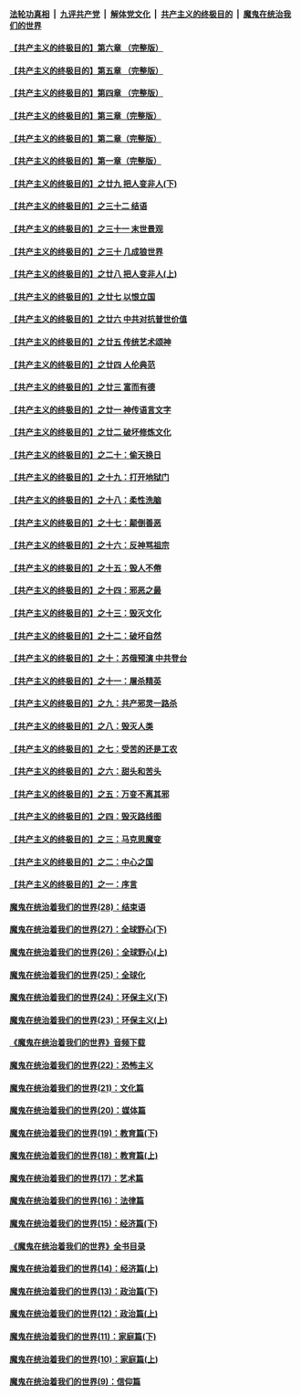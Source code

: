 ####  [法轮功真相](../../../../basic/blob/master/README.md?t=08282239) &nbsp;|&nbsp; [九评共产党](../../../../9ping.md/blob/master/README.md?t=08282239) &nbsp;|&nbsp; [解体党文化](../../../../jtdwh.md/blob/master/README.md?t=08282239)  &nbsp;|&nbsp; [共产主义的终极目的](../../../../gczydzjmd.md/blob/master/README.md?t=08282239) &nbsp;|&nbsp; [魔鬼在统治我们的世界](../../../../mgztzwmdsj.md/blob/master/README.md?t=08282239) 

#### [【共产主义的终极目的】第六章 （完整版）](../pages/nsc422/n11428913.md?t=08282239) 

#### [【共产主义的终极目的】第五章 （完整版）](../pages/nsc422/n11428912.md?t=08282239) 

#### [【共产主义的终极目的】第四章 （完整版）](../pages/nsc422/n11428907.md?t=08282239) 

#### [【共产主义的终极目的】第三章（完整版）](../pages/nsc422/n11428848.md?t=08282239) 

#### [【共产主义的终极目的】第二章（完整版）](../pages/nsc422/n11428831.md?t=08282239) 

#### [【共产主义的终极目的】第一章（完整版）](../pages/nsc422/n11417651.md?t=08282239) 

#### [【共产主义的终极目的】之廿九 把人变非人(下)](../pages/nsc422/n11344140.md?t=08282239) 

#### [【共产主义的终极目的】之三十二 结语](../pages/nsc422/n11360535.md?t=08282239) 

#### [【共产主义的终极目的】之三十一 末世景观](../pages/nsc422/n11351129.md?t=08282239) 

#### [【共产主义的终极目的】之三十 几成狼世界](../pages/nsc422/n11348280.md?t=08282239) 

#### [【共产主义的终极目的】之廿八 把人变非人(上)](../pages/nsc422/n11340492.md?t=08282239) 

#### [【共产主义的终极目的】之廿七 以恨立国](../pages/nsc422/n11336944.md?t=08282239) 

#### [【共产主义的终极目的】之廿六 中共对抗普世价值](../pages/nsc422/n11324785.md?t=08282239) 

#### [【共产主义的终极目的】之廿五 传统艺术颂神](../pages/nsc422/n11296396.md?t=08282239) 

#### [【共产主义的终极目的】之廿四 人伦典范](../pages/nsc422/n11296397.md?t=08282239) 

#### [【共产主义的终极目的】之廿三 富而有德](../pages/nsc422/n11283598.md?t=08282239) 

#### [【共产主义的终极目的】之廿一 神传语言文字](../pages/nsc422/n11263265.md?t=08282239) 

#### [【共产主义的终极目的】之廿二 破坏修炼文化](../pages/nsc422/n11245728.md?t=08282239) 

#### [【共产主义的终极目的】之二十：偷天换日](../pages/nsc422/n11238846.md?t=08282239) 

#### [【共产主义的终极目的】之十九：打开地狱门](../pages/nsc422/n11206376.md?t=08282239) 

#### [【共产主义的终极目的】之十八：柔性洗脑](../pages/nsc422/n11199994.md?t=08282239) 

#### [【共产主义的终极目的】之十七：颠倒善恶](../pages/nsc422/n11179782.md?t=08282239) 

#### [【共产主义的终极目的】之十六：反神骂祖宗](../pages/nsc422/n11166798.md?t=08282239) 

#### [【共产主义的终极目的】之十五：毁人不倦](../pages/nsc422/n11166792.md?t=08282239) 

#### [【共产主义的终极目的】之十四：邪恶之最](../pages/nsc422/n11150249.md?t=08282239) 

#### [【共产主义的终极目的】之十三：毁灭文化](../pages/nsc422/n11135227.md?t=08282239) 

#### [【共产主义的终极目的】之十二：破坏自然](../pages/nsc422/n11135214.md?t=08282239) 

#### [【共产主义的终极目的】之十：苏俄预演 中共登台](../pages/nsc422/n11118424.md?t=08282239) 

#### [【共产主义的终极目的】之十一：屠杀精英](../pages/nsc422/n11118442.md?t=08282239) 

#### [【共产主义的终极目的】之九：共产邪灵一路杀](../pages/nsc422/n11114139.md?t=08282239) 

#### [【共产主义的终极目的】之八：毁灭人类](../pages/nsc422/n11108503.md?t=08282239) 

#### [【共产主义的终极目的】之七：受苦的还是工农](../pages/nsc422/n11101809.md?t=08282239) 

#### [【共产主义的终极目的】之六：甜头和苦头](../pages/nsc422/n11096971.md?t=08282239) 

#### [【共产主义的终极目的】之五：万变不离其邪](../pages/nsc422/n11091285.md?t=08282239) 

#### [【共产主义的终极目的】之四：毁灭路线图](../pages/nsc422/n11086284.md?t=08282239) 

#### [【共产主义的终极目的】之三：马克思魔变](../pages/nsc422/n11061941.md?t=08282239) 

#### [【共产主义的终极目的】之二：中心之国](../pages/nsc422/n11047728.md?t=08282239) 

#### [【共产主义的终极目的】之一：序言](../pages/nsc422/n11086077.md?t=08282239) 

#### [魔鬼在统治着我们的世界(28)：结束语](../pages/nsc422/n10936246.md?t=08282239) 

#### [魔鬼在统治着我们的世界(27)：全球野心(下)](../pages/nsc422/n10928319.md?t=08282239) 

#### [魔鬼在统治着我们的世界(26)：全球野心(上)](../pages/nsc422/n10900318.md?t=08282239) 

#### [魔鬼在统治着我们的世界(25)：全球化](../pages/nsc422/n10788205.md?t=08282239) 

#### [魔鬼在统治着我们的世界(24)：环保主义(下)](../pages/nsc422/n10695307.md?t=08282239) 

#### [魔鬼在统治着我们的世界(23)：环保主义(上)](../pages/nsc422/n10688613.md?t=08282239) 

#### [《魔鬼在统治着我们的世界》音频下载](../pages/nsc422/n10635553.md?t=08282239) 

#### [魔鬼在统治着我们的世界(22)：恐怖主义](../pages/nsc422/n10614727.md?t=08282239) 

#### [魔鬼在统治着我们的世界(21)：文化篇](../pages/nsc422/n10597706.md?t=08282239) 

#### [魔鬼在统治着我们的世界(20)：媒体篇](../pages/nsc422/n10586579.md?t=08282239) 

#### [魔鬼在统治着我们的世界(19)：教育篇(下)](../pages/nsc422/n10564808.md?t=08282239) 

#### [魔鬼在统治着我们的世界(18)：教育篇(上)](../pages/nsc422/n10526970.md?t=08282239) 

#### [魔鬼在统治着我们的世界(17)：艺术篇](../pages/nsc422/n10499093.md?t=08282239) 

#### [魔鬼在统治着我们的世界(16)：法律篇](../pages/nsc422/n10485969.md?t=08282239) 

#### [魔鬼在统治着我们的世界(15)：经济篇(下)](../pages/nsc422/n10469975.md?t=08282239) 

#### [《魔鬼在统治着我们的世界》全书目录](../pages/nsc422/n10464261.md?t=08282239) 

#### [魔鬼在统治着我们的世界(14)：经济篇(上)](../pages/nsc422/n10457370.md?t=08282239) 

#### [魔鬼在统治着我们的世界(13)：政治篇(下)](../pages/nsc422/n10448270.md?t=08282239) 

#### [魔鬼在统治着我们的世界(12)：政治篇(上)](../pages/nsc422/n10444576.md?t=08282239) 

#### [魔鬼在统治着我们的世界(11)：家庭篇(下)](../pages/nsc422/n10440961.md?t=08282239) 

#### [魔鬼在统治着我们的世界(10)：家庭篇(上)](../pages/nsc422/n10435448.md?t=08282239) 

#### [魔鬼在统治着我们的世界(9)：信仰篇](../pages/nsc422/n10432159.md?t=08282239) 

